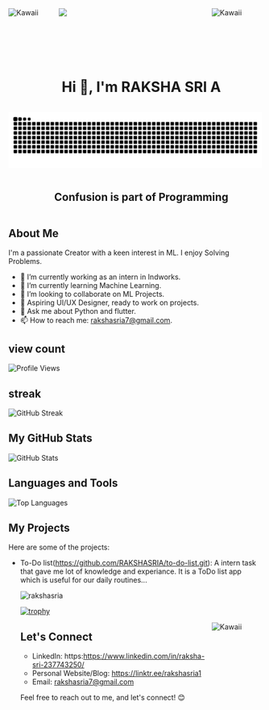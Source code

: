 
<!--horizontal divider(gradiant)-->
<img src="https://user-images.githubusercontent.com/73097560/115834477-dbab4500-a447-11eb-908a-139a6edaec5c.gif">
 <img src="https://media.tenor.com/at27bgtYrKsAAAAi/purple-bat.gif" alt="Kawaii" width="100" height="100" align="right"/>
 <img src="https://media.tenor.com/at27bgtYrKsAAAAi/purple-bat.gif" alt="Kawaii" width="100" height="100" align="left"/>
 
<!--h1 without bottom border-->
<div id="user-content-toc">
  <ul align="center">
    <summary><h1 style="display: inline-block">Hi 👋, I'm RAKSHA SRI A</h1></summary>
  </ul>
</div>

![Snake animation](https://raw.githubusercontent.com/tala-coder/tala-coder/output/github-contribution-grid-snake-dark.svg)


<!--h2 without bottom border-->
<div id="user-content-toc">
  <ul align="center">
    <summary><h2 style="display: inline-block">Confusion is part of Programming</h2></summary>
  </ul>
</div>

## About Me

I'm a passionate Creator with a keen interest in ML. I enjoy Solving Problems.

- 🔭 I’m currently working as an intern in Indworks.
- 🌱 I’m currently learning Machine Learning.
- 👯 I’m looking to collaborate on ML Projects.
- 🚀 Aspiring UI/UX Designer, ready to work on projects.
- 💬 Ask me about Python and flutter.
- 📫 How to reach me: rakshasria7@gmail.com.

## view count
![Profile Views](https://komarev.com/ghpvc/?username=RAKSHASRIA)

## streak
![GitHub Streak](https://streak-stats.demolab.com/?user=RAKSHASRIA)

## My GitHub Stats

![GitHub Stats](https://github-readme-stats.vercel.app/api?username=RAKSHASRIA&show_icons=true&theme=radical)

## Languages and Tools

![Top Languages](https://github-readme-stats.vercel.app/api/top-langs/?username=RAKSHASRIA&layout=compact)
## My Projects 

Here are some of the projects:

- To-Do list(https://github.com/RAKSHASRIA/to-do-list.git): A intern task that gave me lot of knowledge and experiance. It is a ToDo list app which is useful for our daily routines...
  <p align="left"> <img src="https://komarev.com/ghpvc/?username=RAKSHASRIA
&label=Profile%20views&color=0e75b6&style=flat" alt="rakshasria" /> </p>


[![trophy](https://github-profile-trophy.vercel.app/?username=RAKSHASRIA&theme=onedark)](https://github.com/ryo-ma/github-profile-trophy)

 <img src="https://media.tenor.com/at27bgtYrKsAAAAi/purple-bat.gif" alt="Kawaii" width="100" height="100" align="right"/>
 
## Let's Connect

- LinkedIn: https:https://www.linkedin.com/in/raksha-sri-237743250/
- Personal Website/Blog: https://linktr.ee/rakshasria1
- Email: rakshasria7@gmail.com



Feel free to reach out to me, and let's connect! 😊

